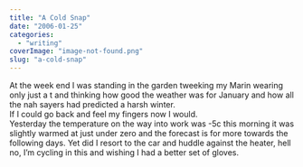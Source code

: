 ```yaml
---
title: "A Cold Snap"
date: "2006-01-25"
categories: 
  - "writing"
coverImage: "image-not-found.png"
slug: "a-cold-snap"
---
```


At the week end I was standing in the garden tweeking my Marin wearing only just a t and thinking how good the weather was for January and how all the nah sayers had predicted a harsh winter.  
If I could go back and feel my fingers now I would.  
Yesterday the temperature on the way into work was -5c this morning it was slightly warmed at just under zero and the forecast is for more towards the following days. Yet did I resort to the car and huddle against the heater, hell no, I’m cycling in this and wishing I had a better set of gloves.
